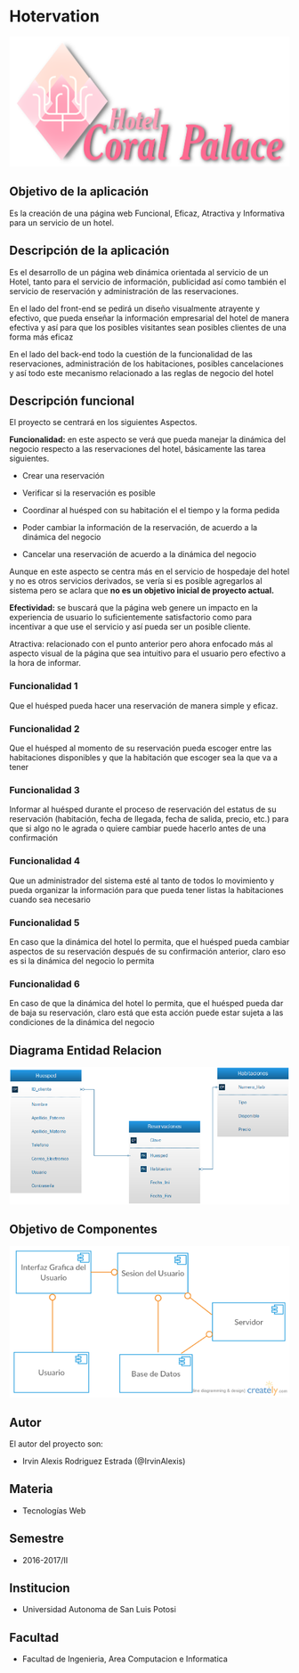# Hotervation

![En construcción](https://raw.githubusercontent.com/acominf/Hotervation/master/Imagenes/logo.png)

## Objetivo de la aplicación
Es la creación de una página web Funcional, Eficaz, Atractiva y Informativa para un servicio de un hotel.

## Descripción de la aplicación
Es el desarrollo de un página web dinámica orientada al servicio de un Hotel, tanto para el servicio de información, publicidad así como también el servicio de reservación y administración de las reservaciones. 

En el lado del front-end se pedirá un diseño visualmente atrayente y efectivo, que pueda enseñar la información empresarial del hotel de manera efectiva y así para que los posibles visitantes sean posibles clientes de una forma más eficaz 

En el lado del back-end todo la cuestión de la funcionalidad de las reservaciones, administración de los habitaciones, posibles cancelaciones y así todo este mecanismo relacionado a las reglas de negocio del hotel

## Descripción funcional
El proyecto se centrará en los siguientes Aspectos.

**Funcionalidad:** en este aspecto se verá que pueda manejar la dinámica del negocio respecto a las reservaciones del hotel, básicamente las tarea siguientes.

- Crear una reservación

- Verificar si la reservación es posible

- Coordinar al huésped con su habitación el el tiempo y la forma pedida

- Poder cambiar la información de la reservación, de acuerdo a la dinámica del negocio

- Cancelar una reservación de acuerdo a la dinámica del negocio

Aunque en este aspecto se centra más en el servicio de hospedaje del hotel y no es otros servicios derivados, se vería si es posible agregarlos al sistema pero se aclara que **no es un objetivo inicial de proyecto actual.**


**Efectividad:** se buscará que la página web genere un impacto en la experiencia de usuario lo suficientemente satisfactorio como para incentivar a que use el servicio y así pueda ser un posible cliente.


Atractiva: relacionado con el punto anterior pero ahora enfocado más al aspecto visual de la página que sea intuitivo para el usuario pero efectivo a la hora de informar.


### Funcionalidad 1
Que el huésped pueda hacer una reservación de manera simple y eficaz.

### Funcionalidad 2
Que el huésped al momento de su reservación pueda escoger entre las habitaciones disponibles y que la habitación que escoger sea la que va a tener 

### Funcionalidad 3
Informar al huésped durante el proceso de reservación del estatus de su reservación (habitación, fecha de llegada, fecha de salida, precio, etc.) para que si algo no le agrada o quiere cambiar puede hacerlo antes de una confirmación

### Funcionalidad 4
Que un administrador del sistema esté al tanto de todos lo movimiento y pueda organizar la información para que pueda tener listas la habitaciones cuando sea necesario

### Funcionalidad 5
En caso que la dinámica del hotel lo permita, que el huésped pueda cambiar aspectos de su reservación después de su confirmación anterior, claro eso es si la dinámica del negocio lo permita

### Funcionalidad 6
En caso de que la dinámica del hotel lo permita, que el huésped pueda dar de baja su reservación, claro está que esta acción puede estar sujeta a las condiciones de la dinámica del negocio 

## Diagrama Entidad Relacion
![Diagrama Entidad Relacion](https://raw.githubusercontent.com/acominf/Hotervation/master/Imagenes/Dibujo1.png)
## Objetivo de Componentes
![Diagrama Componentes](https://raw.githubusercontent.com/acominf/Hotervation/master/Imagenes/Document%201.png)

## Autor
El autor del proyecto son:
- Irvin Alexis Rodriguez Estrada (@IrvinAlexis)

## Materia
- Tecnologías Web

## Semestre
- 2016-2017/II

## Institucion
- Universidad Autonoma de San Luis Potosi

## Facultad
- Facultad de Ingenieria, Area Computacion e Informatica
